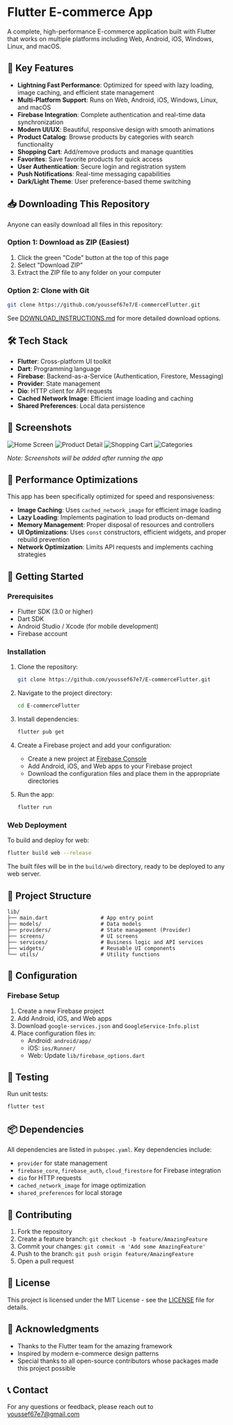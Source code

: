 # Flutter E-commerce App

A complete, high-performance E-commerce application built with Flutter that works on multiple platforms including Web, Android, iOS, Windows, Linux, and macOS.

## 🚀 Key Features

- **Lightning Fast Performance**: Optimized for speed with lazy loading, image caching, and efficient state management
- **Multi-Platform Support**: Runs on Web, Android, iOS, Windows, Linux, and macOS
- **Firebase Integration**: Complete authentication and real-time data synchronization
- **Modern UI/UX**: Beautiful, responsive design with smooth animations
- **Product Catalog**: Browse products by categories with search functionality
- **Shopping Cart**: Add/remove products and manage quantities
- **Favorites**: Save favorite products for quick access
- **User Authentication**: Secure login and registration system
- **Push Notifications**: Real-time messaging capabilities
- **Dark/Light Theme**: User preference-based theme switching

## 📥 Downloading This Repository

Anyone can easily download all files in this repository:

### Option 1: Download as ZIP (Easiest)
1. Click the green "Code" button at the top of this page
2. Select "Download ZIP"
3. Extract the ZIP file to any folder on your computer

### Option 2: Clone with Git
```bash
git clone https://github.com/youssef67e7/E-commerceFlutter.git
```

See [DOWNLOAD_INSTRUCTIONS.md](DOWNLOAD_INSTRUCTIONS.md) for more detailed download options.

## 🛠️ Tech Stack

- **Flutter**: Cross-platform UI toolkit
- **Dart**: Programming language
- **Firebase**: Backend-as-a-Service (Authentication, Firestore, Messaging)
- **Provider**: State management
- **Dio**: HTTP client for API requests
- **Cached Network Image**: Efficient image loading and caching
- **Shared Preferences**: Local data persistence

## 📱 Screenshots

![Home Screen](screenshots/home.png)
![Product Detail](screenshots/product_detail.png)
![Shopping Cart](screenshots/cart.png)
![Categories](screenshots/categories.png)

*Note: Screenshots will be added after running the app*

## 🚀 Performance Optimizations

This app has been specifically optimized for speed and responsiveness:

- **Image Caching**: Uses `cached_network_image` for efficient image loading
- **Lazy Loading**: Implements pagination to load products on-demand
- **Memory Management**: Proper disposal of resources and controllers
- **UI Optimizations**: Uses `const` constructors, efficient widgets, and proper rebuild prevention
- **Network Optimization**: Limits API requests and implements caching strategies

## 🏁 Getting Started

### Prerequisites

- Flutter SDK (3.0 or higher)
- Dart SDK
- Android Studio / Xcode (for mobile development)
- Firebase account

### Installation

1. Clone the repository:
   ```bash
   git clone https://github.com/youssef67e7/E-commerceFlutter.git
   ```

2. Navigate to the project directory:
   ```bash
   cd E-commerceFlutter
   ```

3. Install dependencies:
   ```bash
   flutter pub get
   ```

4. Create a Firebase project and add your configuration:
   - Create a new project at [Firebase Console](https://console.firebase.google.com/)
   - Add Android, iOS, and Web apps to your Firebase project
   - Download the configuration files and place them in the appropriate directories

5. Run the app:
   ```bash
   flutter run
   ```

### Web Deployment

To build and deploy for web:

```bash
flutter build web --release
```

The built files will be in the `build/web` directory, ready to be deployed to any web server.

## 📁 Project Structure

```
lib/
├── main.dart                 # App entry point
├── models/                   # Data models
├── providers/                # State management (Provider)
├── screens/                  # UI screens
├── services/                 # Business logic and API services
├── widgets/                  # Reusable UI components
└── utils/                    # Utility functions
```

## 🔧 Configuration

### Firebase Setup

1. Create a new Firebase project
2. Add Android, iOS, and Web apps
3. Download `google-services.json` and `GoogleService-Info.plist`
4. Place configuration files in:
   - Android: `android/app/`
   - iOS: `ios/Runner/`
   - Web: Update `lib/firebase_options.dart`

## 🧪 Testing

Run unit tests:
```bash
flutter test
```

## 📦 Dependencies

All dependencies are listed in `pubspec.yaml`. Key dependencies include:

- `provider` for state management
- `firebase_core`, `firebase_auth`, `cloud_firestore` for Firebase integration
- `dio` for HTTP requests
- `cached_network_image` for image optimization
- `shared_preferences` for local storage

## 🤝 Contributing

1. Fork the repository
2. Create a feature branch: `git checkout -b feature/AmazingFeature`
3. Commit your changes: `git commit -m 'Add some AmazingFeature'`
4. Push to the branch: `git push origin feature/AmazingFeature`
5. Open a pull request

## 📄 License

This project is licensed under the MIT License - see the [LICENSE](LICENSE) file for details.

## 🙏 Acknowledgments

- Thanks to the Flutter team for the amazing framework
- Inspired by modern e-commerce design patterns
- Special thanks to all open-source contributors whose packages made this project possible

## 📞 Contact

For any questions or feedback, please reach out to [youssef67e7@gmail.com](mailto:youssef67e7@gmail.com)